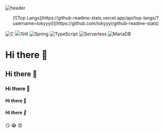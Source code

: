 ![header](https://capsule-render.vercel.app/api?type=rect&height=150&color=gradient&text=HyeonLokJoo)

<!-- [![*'s github stats](https://github-readme-stats.vercel.app/api?username=lokyyyi)](https://github.com/lokyyyi) -->

<p align="center">
  [![Top Langs](https://github-readme-stats.vercel.app/api/top-langs/?username=lokyyyi)](https://github.com/lokyyyi/github-readme-stats)
</p>

![C](https://img.shields.io/badge/-C-123456?style=flat-square&logo=C&logoColor=black)
![자바](https://img.shields.io/badge/-자바-007396?style=flat&logo=Java&logoColor=ffffff)
![Spring](https://img.shields.io/badge/-Spring-6DB33F?style=for-the-badge&logo=Spring&logoColor=white)
![TypeScript](https://img.shields.io/badge/-TypeScript-3178C6?style=flat-square&logo=TypeScript&logoColor=white)
![Serverless](https://img.shields.io/badge/-Serverless-FD5750?style=flat-square&logo=Serverless&logoColor=magenta)
![MariaDB](https://img.shields.io/badge/-MariaDB-1F305F?style=flat-square&logo=mariadb&logoColor=white)


# Hi there 👋
## Hi there 👋
### Hi there 👋
#### Hi there 👋
##### Hi there 👋


:smirk:
:joy:
:rage:

